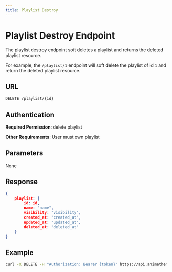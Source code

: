 ```yaml
---
title: Playlist Destroy
---
```


# Playlist Destroy Endpoint

The playlist destroy endpoint soft deletes a playlist and returns the deleted playlist resource.

For example, the `/playlist/1` endpoint will soft delete the playlist of id `1` and return the deleted playlist resource.

## URL

```sh
DELETE /playlist/{id}
```

## Authentication

**Required Permission**: delete playlist

**Other Requirements**: User must own playlist

## Parameters

None

## Response

```json
{
    playlist: {
        id: id,
        name: "name",
        visibility: "visibility",
        created_at: "created_at",
        updated_at: "updated_at",
        deleted_at: "deleted_at"
    }
}
```

## Example

```bash
curl -X DELETE -H "Authorization: Bearer {token}" https://api.animethemes.moe/playlist/1
```
